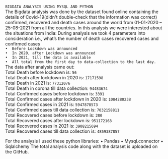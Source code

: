 `BIGDATA ANALYSIS USING MYSQL AND PYTHON`
<br>
The Bigdata analysis was done by the dataset found online containing the details of Covid-19(didn't double-check that the information was correct) confirmed, recovered and death cases around the world from 01-01-2020 – 25-08-2021 from all the countries.
In this analysis we were interested about the situations from India:
During analysis we took 4 parameters into consideration i.e., what’s the number of death cases recovered cases and confirmed cases <br>
`•	Before Lockdown was announced`<br>
`•	In 2020, after Lockdown was announced`<br>
`•	In 2021, till the data is available`<br>
`•	All total from the first day to data-collection to the last day.`
The data after analysis came out: <br>
Total Death before lockdown is: `56`<br>
Total Death after lockdown in 2020 is: `17171598`<br>
Total Death in 2021 is: `77312076`<br>
Total Death in corona till data collection: `94483674`<br>
Total Confirmed cases before lockdown is: `3391`<br>
Total Confirmed cases after lockdown in 2020 is: `1084280238`<br>
Total Confirmed cases in 2021 is: `5947878573`<br>
Total Confirmed cases till data collection is: `7032158811`<br>
Total Recovered cases before lockdown is: `280`<br>
Total Recovered cases after lockdown is: `951172163`<br>
Total Recovered cases in 2021 is: `3908215694`<br>
Total Recovered cases till data collection is: `4859387857`<br>
	
For the analysis I used these python libraries:
•	Pandas
•	Mysql.connector
•	Sqlalchemy
The total analysis code along with the dataset is uploaded on the GitHub. 
